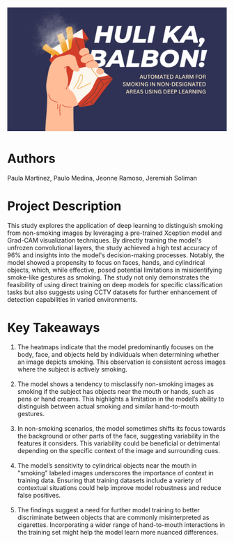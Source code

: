 <h1><img src="title.png"></h1>

<h1>Authors</h1>
Paula Martinez, Paulo Medina, Jeonne Ramoso, Jeremiah Soliman

<h1>Project Description</h1>
This study explores the application of deep learning to distinguish smoking from non-smoking images by leveraging a pre-trained Xception model and Grad-CAM visualization techniques. By directly training the model's unfrozen convolutional layers, the study achieved a high test accuracy of 96% and insights into the model's decision-making processes. Notably, the model showed a propensity to focus on faces, hands, and cylindrical objects, which, while effective, posed potential limitations in misidentifying smoke-like gestures as smoking. The study not only demonstrates the feasibility of using direct training on deep models for specific classification tasks but also suggests using CCTV datasets for further enhancement of detection capabilities in varied environments.

<h1>Key Takeaways</h1>
<ol>
  <li>The heatmaps indicate that the model predominantly focuses on the body, face, and objects held by individuals when determining whether an image depicts smoking. This observation is consistent across images where the subject is actively smoking.</li><br>
  <li>The model shows a tendency to misclassify non-smoking images as smoking if the subject has objects near the mouth or hands, such as pens or hand creams. This highlights a limitation in the model’s ability to distinguish between actual smoking and similar hand-to-mouth gestures.</li><br>
  <li>In non-smoking scenarios, the model sometimes shifts its focus towards the background or other parts of the face, suggesting variability in the features it considers. This variability could be beneficial or detrimental depending on the specific context of the image and surrounding cues.</li><br>
  <li>The model’s sensitivity to cylindrical objects near the mouth in "smoking" labeled images underscores the importance of context in training data. Ensuring that training datasets include a variety of contextual situations could help improve model robustness and reduce false positives.</li><br>
  <li>The findings suggest a need for further model training to better discriminate between objects that are commonly misinterpreted as cigarettes. Incorporating a wider range of hand-to-mouth interactions in the training set might help the model learn more nuanced differences.</li>
</ol>
